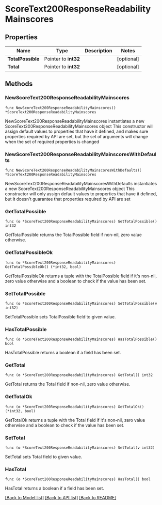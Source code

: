 # ScoreText200ResponseReadabilityMainscores

## Properties

Name | Type | Description | Notes
------------ | ------------- | ------------- | -------------
**TotalPossible** | Pointer to **int32** |  | [optional] 
**Total** | Pointer to **int32** |  | [optional] 

## Methods

### NewScoreText200ResponseReadabilityMainscores

`func NewScoreText200ResponseReadabilityMainscores() *ScoreText200ResponseReadabilityMainscores`

NewScoreText200ResponseReadabilityMainscores instantiates a new ScoreText200ResponseReadabilityMainscores object
This constructor will assign default values to properties that have it defined,
and makes sure properties required by API are set, but the set of arguments
will change when the set of required properties is changed

### NewScoreText200ResponseReadabilityMainscoresWithDefaults

`func NewScoreText200ResponseReadabilityMainscoresWithDefaults() *ScoreText200ResponseReadabilityMainscores`

NewScoreText200ResponseReadabilityMainscoresWithDefaults instantiates a new ScoreText200ResponseReadabilityMainscores object
This constructor will only assign default values to properties that have it defined,
but it doesn't guarantee that properties required by API are set

### GetTotalPossible

`func (o *ScoreText200ResponseReadabilityMainscores) GetTotalPossible() int32`

GetTotalPossible returns the TotalPossible field if non-nil, zero value otherwise.

### GetTotalPossibleOk

`func (o *ScoreText200ResponseReadabilityMainscores) GetTotalPossibleOk() (*int32, bool)`

GetTotalPossibleOk returns a tuple with the TotalPossible field if it's non-nil, zero value otherwise
and a boolean to check if the value has been set.

### SetTotalPossible

`func (o *ScoreText200ResponseReadabilityMainscores) SetTotalPossible(v int32)`

SetTotalPossible sets TotalPossible field to given value.

### HasTotalPossible

`func (o *ScoreText200ResponseReadabilityMainscores) HasTotalPossible() bool`

HasTotalPossible returns a boolean if a field has been set.

### GetTotal

`func (o *ScoreText200ResponseReadabilityMainscores) GetTotal() int32`

GetTotal returns the Total field if non-nil, zero value otherwise.

### GetTotalOk

`func (o *ScoreText200ResponseReadabilityMainscores) GetTotalOk() (*int32, bool)`

GetTotalOk returns a tuple with the Total field if it's non-nil, zero value otherwise
and a boolean to check if the value has been set.

### SetTotal

`func (o *ScoreText200ResponseReadabilityMainscores) SetTotal(v int32)`

SetTotal sets Total field to given value.

### HasTotal

`func (o *ScoreText200ResponseReadabilityMainscores) HasTotal() bool`

HasTotal returns a boolean if a field has been set.


[[Back to Model list]](../README.md#documentation-for-models) [[Back to API list]](../README.md#documentation-for-api-endpoints) [[Back to README]](../README.md)


